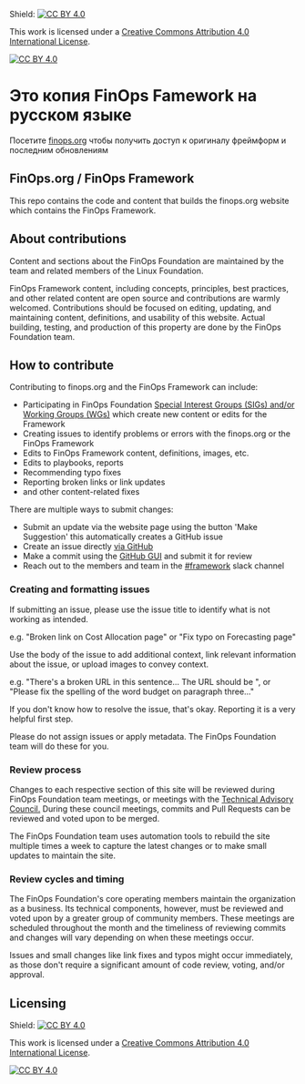 Shield: [![CC BY 4.0][cc-by-shield]][cc-by]

This work is licensed under a
[Creative Commons Attribution 4.0 International License][cc-by].

[![CC BY 4.0][cc-by-image]][cc-by]

[cc-by]: http://creativecommons.org/licenses/by/4.0/
[cc-by-image]: https://i.creativecommons.org/l/by/4.0/88x31.png
[cc-by-shield]: https://img.shields.io/badge/License-CC%20BY%204.0-lightgrey.svg

# Это копия FinOps Famework на русском языке
Посетите [finops.org](https://www.finops.org/) чтобы получить доступ к оригиналу фреймформ и последним обновлениям

## FinOps.org / FinOps Framework
This repo contains the code and content that builds the finops.org website which contains the FinOps Framework.

## About contributions
Content and sections about the FinOps Foundation are maintained by the team and related members of the Linux Foundation.

FinOps Framework content, including concepts, principles, best practices, and other related content are open source and contributions are warmly welcomed. Contributions should be focused on editing, updating, and maintaining content, definitions, and usability of this website. Actual building, testing, and production of this property are done by the FinOps Foundation team.

## How to contribute

Contributing to finops.org and the FinOps Framework can include:
* Participating in FinOps Foundation [Special Interest Groups (SIGs) and/or Working Groups (WGs)](https://www.finops.org/projects/overview/) which create new content or edits for the Framework
* Creating issues to identify problems or errors with the finops.org or the FinOps Framework
* Edits to FinOps Framework content, definitions, images, etc.
* Edits to playbooks, reports
* Recommending typo fixes
* Reporting broken links or link updates
* and other content-related fixes

There are multiple ways to submit changes:
* Submit an update via the website page using the button 'Make Suggestion' this automatically creates a GitHub issue
* Create an issue directly [via GitHub](https://github.com/finopsfoundation/framework/issues)
* Make a commit using the [GitHub GUI](https://github.com/finopsfoundation/framework) and submit it for review
* Reach out to the members and team in the [#framework](https://finopsfoundation.slack.com/archives/C01UANLEPDW) slack channel

### Creating and formatting issues

If submitting an issue, please use the issue title to identify what is not working as intended.

  e.g. "Broken link on Cost Allocation page" or "Fix typo on Forecasting page"

Use the body of the issue to add additional context, link relevant information about the issue, or upload images to convey context.

  e.g. "There's a broken URL in this sentence... The URL should be <URL>", or "Please fix the spelling of the word budget on paragraph three..."
  
If you don't know how to resolve the issue, that's okay. Reporting it is a very helpful first step.

Please do not assign issues or apply metadata. The FinOps Foundation team will do these for you.

### Review process

Changes to each respective section of this site will be reviewed during FinOps Foundation team meetings, or meetings with the [Technical Advisory Council.](https://www.finops.org/about/) During these council meetings, commits and Pull Requests can be reviewed and voted upon to be merged.

The FinOps Foundation team uses automation tools to rebuild the site multiple times a week to capture the latest changes or to make small updates to maintain the site.

### Review cycles and timing

The FinOps Foundation's core operating members maintain the organization as a business. Its technical components, however, must be reviewed and voted upon by a greater group of community members. These meetings are scheduled throughout the month and the timeliness of reviewing commits and changes will vary depending on when these meetings occur.

Issues and small changes like link fixes and typos might occur immediately, as those don't require a significant amount of code review, voting, and/or approval.

## Licensing

Shield: [![CC BY 4.0][cc-by-shield]][cc-by]

This work is licensed under a
[Creative Commons Attribution 4.0 International License][cc-by].

[![CC BY 4.0][cc-by-image]][cc-by]

[cc-by]: http://creativecommons.org/licenses/by/4.0/
[cc-by-image]: https://i.creativecommons.org/l/by/4.0/88x31.png
[cc-by-shield]: https://img.shields.io/badge/License-CC%20BY%204.0-lightgrey.svg
